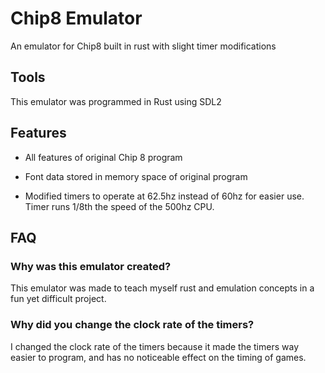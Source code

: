 # Chip8 Emulator
An emulator for Chip8 built in rust with slight timer modifications

## Tools
This emulator was programmed in Rust using SDL2

## Features
- All features of original Chip 8 program

- Font data stored in memory space of original program

- Modified timers to operate at 62.5hz instead of 60hz for easier use. Timer runs 1/8th the speed of the 500hz CPU.

## FAQ
### Why was this emulator created?
This emulator was made to teach myself rust and emulation concepts in a fun yet difficult project.

### Why did you change the clock rate of the timers?
I changed the clock rate of the timers because it made the timers way easier to program, and has no noticeable effect on the timing of games.